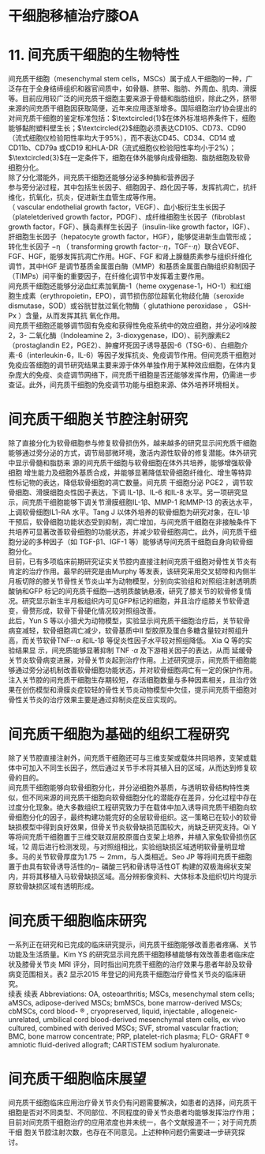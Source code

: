 # 干细胞移植治疗膝OA  
# 11. 间充质干细胞的生物特性  
间充质干细胞（mesenchymal stem cells，MSCs）属于成人干细胞的一种，广泛存在于全身结缔组织和器官间质中，如骨髓、脐带、脂肪、外周血、肌肉、滑膜等。目前应用较广泛的间充质干细胞主要来源于骨髓和脂肪组织，除此之外，脐带来源的间充质干细胞因获取简便，近年来应用逐渐增多。国际细胞治疗协会提出的对间充质干细胞的鉴定标准包括：$\textcircled{1}$在体外标准培养条件下，细胞能够黏附塑料壁生长；$\textcircled{2}$细胞必须表达CD105、CD73、CD90（流式细胞仪检验阳性率均大于$95\%$），而不表达CD45、CD34、CD14 或CD11b、CD79a 或CD19 和HLA-DR（流式细胞仪检验阳性率均小于$2\%$）；$\textcircled{3}$在一定条件下，细胞在体外能够向成骨细胞、脂肪细胞及软骨细胞分化。  
除了分化潜能外，间充质干细胞还能够分泌多种酶和营养因子  
参与旁分泌过程，其中包括生长因子、细胞因子、趋化因子等，发挥抗凋亡，抗纤维化，抗氧化，抗炎，促进新生血管生成等作用。  
（ vascular endothelial  growth factor，VEGF）、血小板衍生生长因子（plateletderived growth factor，PDGF）、成纤维细胞生长因子（fibroblast growth factor，FGF）、胰岛素样生长因子（insulin-like growth factor，IGF）、肝细胞生长因子（hepatocyte growth factor，HGF），能够促进新生血管形成；转化生长因子 $\mathrm{-\eta}$ （ transforming growth  factor-$\cdot\eta$，TGF-$\cdot\eta$）联合VEGF、FGF、HGF，能够发挥抗凋亡作用。HGF、FGF 和肾上腺髓质素参与组织纤维化调节，其中HGF 是调节基质金属蛋白酶（MMP）和基质金属蛋白酶组织抑制因子（TIMPs）间平衡的重要因子，在纤维化调节中发挥着主要作用。  
间充质干细胞还能够分泌血红素加氧酶-1（heme oxygenase-1，HO-1）和红细胞生成素（erythropoietin，EPO），调节损伤部位超氧化物歧化酶（seroxide dismutase，SOD）或谷胱甘肽过氧化物酶（ glutathione peroxidase ， GSH-Px ）含量，从而发挥其抗 氧化作用。  
间充质干细胞还能够调节固有免疫和获得性免疫系统中的效应细胞，并分泌吲哚胺2，3- 二氧化酶（Indoleamine 2，3-dioxygenase，IDO）、前列腺素E2（prostaglandin E2，PGE2）、肿瘤坏死因子诱导基因-6（TSG-6）、白细胞介素-6（interleukin-6，IL-6）等因子发挥抗炎、免疫调节作用。但间充质干细胞对免疫应答细胞的调节研究结果主要来源于体外单独作用于某种效应细胞，在体内复杂庞大的免疫、炎症调节网络下，间充质干细胞是否还能够发挥作用，仍需进一步查证。此外，间充质干细胞的免疫调节功能与细胞来源、体外培养环境相关。  
#  间充质干细胞关节腔注射研究  
除了直接分化为软骨细胞参与修复软骨损伤外，越来越多的研究显示间充质干细胞能够通过旁分泌的方式，调节局部微环境，激活内源性软骨的修复潜能。体外研究中显示骨髓和脂肪来 源的间充质干细胞与软骨细胞在体外共培养，能够增强软骨细胞 增生能力及细胞外基质合成，并能够显著降低软骨细胞纤维化、增生等特异性标记物的表达，降低软骨细胞的凋亡数量。间充质 干细胞分泌 PGE2 ，调节软骨细胞、滑膜细胞炎性因子表达，下调 IL-1β、IL-6 和IL-8 水平。另一项研究显示，间充质干细胞能够下调关节滑膜细胞IL-1β、MMP-1 和MMP-13 的表达水平，上调软骨细胞IL1-RA 水平。Tang J 以体外培养的软骨细胞为研究对象，在IL-1β 干预后，软骨细胞功能状态受到抑制，凋亡增加，与间充质干细胞在非接触条件下共培养可显著改善软骨细胞的功能状态，并减少软骨细胞凋亡。此外，间充质干细胞分泌的多种因子（如 TGF-β1、IGF-1 等）能够诱导间充质干细胞自身向软骨细胞分化。  
目前，已有多项临床前期研究证实关节腔内直接注射间充质干细胞对骨性关节炎有肯定的治疗作用。最早的研究是由Murphy 等发表，该研究采用交叉韧带和内侧半月板切除的膝关节骨性关节炎山羊为动物模型，分别向实验组和对照组注射透明质酸钠和GFP 标记的间充质干细胞—透明质酸钠悬液，研究了膝关节的软骨修复情况。研究显示新生半月板组织内可见GFP标记的细胞，并且治疗组膝关节软骨退变，骨赘形成，软骨下骨硬化情况较对照组改善。  
此后，Yun S 等以小猎犬为动物模型，实验显示间充质干细胞治疗后，关节软骨病变减轻，软骨细胞凋亡减少，软骨基质中II 型胶原及蛋白多糖含量较对照组升高，而关节软骨TNF-$\cdot\alpha$ 和IL-1β  等促炎性因子水平较对照组降低。 Xia Q  等的实验结果显 示，间充质能够显著抑制 TNF $\cdot\alpha$  及下游相关因子的表达，从而 延缓骨关节炎软骨病变进展，对骨关节炎起到治疗作用。上述研究提示，间充质干细胞能够通过旁分泌机制改善软骨细胞功能状态，并对软骨细胞凋亡有一定的保护作用。注入关节腔的间充质干细胞生存期较短，存活细胞数量与多种因素相关，且治疗效果在创伤模型和滑膜炎症较轻的骨性关节炎动物模型中欠佳，提示间充质干细胞对骨性关节炎的治疗效果主要是通过抑制炎症反应实现的。  
#  间充质干细胞为基础的组织工程研究  
除了关节腔直接注射外，间充质干细胞还可与三维支架或载体共同培养，支架或载体中可加入不同生长因子，然后通过关节手术将其植入目的区域，从而达到修复软骨的目的。  
间充质干细胞能够向软骨细胞分化，并分泌细胞外基质，与透明软骨结构特性类似，但不同来源的间充质干细胞向软骨细胞分化的潜能存在差异，分化过程中存在过度分化现象。绝大多数组织工程研究致力于在载体中加入诱导间充质干细胞向软骨细胞分化的因子，最终构建功能完好的全层软骨组织。这一策略已在较小的软骨缺损模型中得到良好效果，但骨关节炎软骨缺损范围较大，尚缺乏研究支持。Qi Y 等将间充质干细胞置于三维交联双层胶原蛋白支架上培养，并植入家兔软骨损伤区域，12 周后进行检测发现，与对照组相比，实验组缺损区域透明软骨量明显增多。马的关节软骨厚度为$1.75\sim2\mathrm{mm}$，与人类相近。Seo JP 等将间充质干细胞置于由具有软骨诱导活性的$\eta-$ 磷酸三钙和骨诱导活性GT 构建的双极海绵状支架内，并将其移植入马软骨缺损区域。高分辨影像资料、大体标本及组织切片均提示原软骨缺损区域有透明形成。  
#  间充质干细胞临床研究  
一系列正在研究和已完成的临床研究提示，间充质干细胞能够改善患者疼痛、关节功能及生活质量。Kim YS 的研究显示间充质干细胞移植能够有效改善患者临床症状及膝骨关节炎 MRI 评分，同时指出间充质干细胞的治疗效果与患者年龄及软骨病变范围相关。表2 显示2015 年登记的间充质干细胞治疗骨性关节炎的临床研究。  
续表
续表
Abbreviations: OA, osteoarthritis; MSCs, mesenchymal stem cells; aMSCs, adipose-derived MSCs; bmMSCs, bone marrow-derived MSCs; cbMSCs, cord blood- ® , cryopreserved, liquid, injectable  , allogeneic-unrelated, umbilical cord blood-derived mesenchymal stem cells, ex vivo cultured, combined with  derived MSCs; SVF, stromal vascular fraction; BMC, bone marrow concentrate; PRP, platelet-rich plasma; FLO- GRAFT ® amniotic fluid-derived allograft; CARTISTEM sodium hyaluronate.  
#  间充质干细胞临床展望  
间充质干细胞临床应用治疗骨关节炎仍有问题需要解决，如患者的选择，间充质干细胞是否对不同类型、不同部位、不同程度的骨关节炎患者均能够发挥治疗作用；目前对间充质干细胞治疗的应用浓度也并未统一，各个文献报道不一；对于间充质干细 胞关节腔注射次数，也存在不同意见。上述种种问题仍需要进一步研究探讨。  
